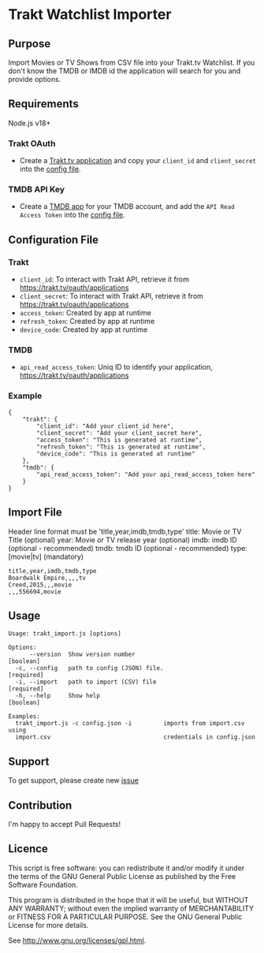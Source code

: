 # Trakt Watchlist Importer

## Purpose
Import Movies or TV Shows from CSV file into your Trakt.tv Watchlist.
If you don't know the TMDB or IMDB id the application will search for you and provide options.

## Requirements
Node.js v18+

### Trakt OAuth
* Create a [Trakt.tv application](https://trakt.tv/oauth/applications) and copy your ``client_id`` and ``client_secret`` into the [config file](#trakt).

### TMDB API Key
* Create a [TMDB app](https://www.themoviedb.org/settings/api) for your TMDB account, and add the ``API Read Access Token`` into the [config file](#tmdb).

## Configuration File

### Trakt 
 * ``client_id``: To interact with Trakt API, retrieve it from https://trakt.tv/oauth/applications 
 * ``client_secret``: To interact with Trakt API, retrieve it from  https://trakt.tv/oauth/applications
 * ``access_token``: Created by app at runtime
 * ``refresh_token``: Created by app at runtime
 * ``device_code``: Created by app at runtime

### TMDB
 * ``api_read_access_token``: Uniq ID to identify your application, https://trakt.tv/oauth/applications

### Example
```
{
    "trakt": {
        "client_id": "Add your client_id here",
        "client_secret": "Add your client_secret here",
        "access_token": "This is generated at runtime",
        "refresh_token": "This is generated at runtime",
        "device_code": "This is generated at runtime"
    },
    "tmdb": {
        "api_read_access_token": "Add your api_read_access_token here"
    }
}
```

## Import File
Header line format must be 'title,year,imdb,tmdb,type'
title: Movie or TV Title (optional)
year: Movie or TV release year (optional)
imdb: imdb ID (optional - recommended)
tmdb: tmdb ID (optional - recommended)
type: [movie|tv] (mandatory)
```
title,year,imdb,tmdb,type
Boardwalk Empire,,,,tv
Creed,2015,,,movie
,,,556694,movie
```

## Usage
```text
Usage: trakt_import.js [options]

Options:
      --version  Show version number                                   [boolean]
  -c, --config   path to config (JSON) file.                          [required]
  -i, --import   path to import (CSV) file                            [required]
  -h, --help     Show help                                             [boolean]

Examples:
  trakt_import.js -c config.json -i         imports from import.csv using
  import.csv                                credentials in config.json
```

## Support
To get support, please create new [issue](https://github.com/MalachiMcintosh/traktImporter/issues)

## Contribution
I'm happy to accept Pull Requests! 

## Licence
This script is free software:  you can redistribute it and/or  modify  it under  the  terms  of the  GNU  General  Public License  as published by the Free Software Foundation.

This program is distributed in the hope  that it will be  useful, but WITHOUT ANY WARRANTY; without even the  implied warranty of MERCHANTABILITY or FITNESS FOR A PARTICULAR PURPOSE. See the GNU General Public License for more details.

See <http://www.gnu.org/licenses/gpl.html>.
